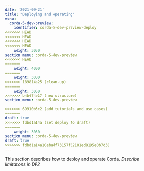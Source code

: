 ```yaml
---
date: '2021-09-21'
title: "Deploying and operating"
menu:
  corda-5-dev-preview:
    identifier: corda-5-dev-preview-deploy
<<<<<<< HEAD
<<<<<<< HEAD
<<<<<<< HEAD
<<<<<<< HEAD
    weight: 3050
section_menu: corda-5-dev-preview
<<<<<<< HEAD
=======
    weight: 4000
=======
    weight: 3000
>>>>>>> 189814a25 (clean-up)
=======
    weight: 3050
>>>>>>> b4b474e27 (new structure)
section_menu: corda-5-dev-preview

>>>>>>> 69910b3c2 (add tutorials and use cases)
=======
draft: true
>>>>>>> fdbd1a14a (set deploy to draft)
=======
    weight: 3050
section_menu: corda-5-dev-preview
draft: true
>>>>>>> fdbd1a14a10ebadf73157f02101ed8195e0b7d38
---
```

This section describes how to deploy and operate Corda.
*Describe limitations in DP2*
